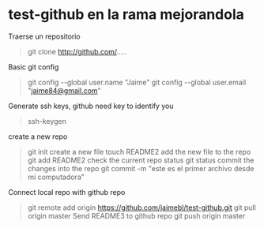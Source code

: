 test-github en la rama mejorandola
==========
Traerse un repositorio
> git clone http://github.com/.....

Basic git config
> git config --global user.name "Jaime"
> git config --global user.email "jaime84@gmail.com"

Generate ssh keys, github need key to identify you
> ssh-keygen

create a new repo
> git init
create a new file
> touch README2
add the new file to the repo
> git add README2
check the current repo status
> git status
commit the changes into the repo
> git commit -m "este es el primer archivo desde mi computadora"

Connect local repo with github repo
> git remote add origin https://github.com/jaimebl/test-github.git
> git pull origin master
Send README3 to github repo
> git push origin master

